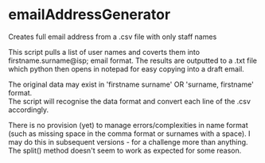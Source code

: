 # emailAddressGenerator
Creates full email address from a .csv file with only staff names

This script pulls a list of user names and coverts them into firstname.surname@isp; email format.  The results are outputted to a .txt file which python then opens in notepad for easy copying into a draft email.

The original data may exist in 'firstname surname' OR 'surname, firstname' format.  
The script will recognise the data format and convert each line of the .csv accordingly.

There is no provision (yet) to manage errors/complexities in name format (such as missing space in the comma format or surnames with a space).  I may do this in subsequent versions - for a challenge more than anything.  The split() method doesn't seem to work as expected for some reason.
